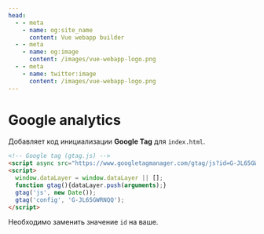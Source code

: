 ```yaml
---
head:
  - - meta
    - name: og:site_name
      content: Vue webapp builder
  - - meta
    - name: og:image
      content: /images/vue-webapp-logo.png
  - - meta
    - name: twitter:image
      content: /images/vue-webapp-logo.png
---
```


# Google analytics

Добавляет код инициализации **Google Tag** для `index.html`.

```html
<!-- Google tag (gtag.js) -->
<script async src="https://www.googletagmanager.com/gtag/js?id=G-JL65GWRNQQ"></script>
<script>
  window.dataLayer = window.dataLayer || [];
  function gtag(){dataLayer.push(arguments);}
  gtag('js', new Date());
  gtag('config', 'G-JL65GWRNQQ');
</script>
```

Необходимо заменить значение `id` на ваше.